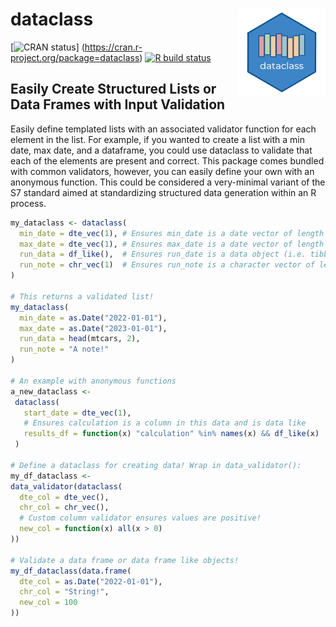 # dataclass <img src='https://raw.githubusercontent.com/walkerjameschris/dataclass/main/logo.png' align="right" height="140" />

[![CRAN status](https://www.r-pkg.org/badges/version/dataclass)]
(https://cran.r-project.org/package=dataclass)
[![R build status](https://github.com/walkerjameschris/dataclass/workflows/R-CMD-check/badge.svg)](https://github.com/walkerjameschris/dataclass/actions?workflow=R-CMD-check)

## Easily Create Structured Lists or Data Frames with Input Validation

Easily define templated lists with an associated validator function
for each element in the list. For example, if you wanted to create a list
with a min date, max date, and a dataframe, you could use dataclass to
validate that each of the elements are present and correct. This package
comes bundled with common validators, however, you can easily define your
own with an anonymous function. This could be considered a very-minimal
variant of the S7 standard aimed at standardizing structured data generation
within an R process.

```r
my_dataclass <- dataclass(
  min_date = dte_vec(1), # Ensures min_date is a date vector of length 1
  max_date = dte_vec(1), # Ensures max_date is a date vector of length 1
  run_data = df_like(),  # Ensures run_date is a data object (i.e. tibble)
  run_note = chr_vec(1)  # Ensures run_note is a character vector of length 1
)

# This returns a validated list!
my_dataclass(
  min_date = as.Date("2022-01-01"),
  max_date = as.Date("2023-01-01"),
  run_data = head(mtcars, 2),
  run_note = "A note!"
)

# An example with anonymous functions
a_new_dataclass <-
 dataclass(
   start_date = dte_vec(1),
   # Ensures calculation is a column in this data and is data like
   results_df = function(x) "calculation" %in% names(x) && df_like(x)
 )

# Define a dataclass for creating data! Wrap in data_validator():
my_df_dataclass <-
data_validator(dataclass(
  dte_col = dte_vec(),
  chr_col = chr_vec(),
  # Custom column validator ensures values are positive!
  new_col = function(x) all(x > 0)
))

# Validate a data frame or data frame like objects!
my_df_dataclass(data.frame(
  dte_col = as.Date("2022-01-01"),
  chr_col = "String!",
  new_col = 100
))
```
